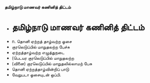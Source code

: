 **தமிழ்நாடு மாணவர் கணினித் திட்டம்**
- # தமிழ்நாடு மாணவர் கணினித் திட்டம்
- n. தொனி ஏற்றத் தாழ்வற்ற ஓசை
- குரலெடுப்பில் மாறுதலற்ற பேச்சு
- ஏற்றத்தாழ்வற்ற எழுத்துநடை
- (பெடயர குரலெடுப்பில் மாறுதலற்ற
- (வினை) குரலெடுப்பில் மாறுதலில்லாமற் பேசு
- தொனி ஏற்றத்தாழ்வின்றிப் பாடு
- வேறுபடா ஓசையுடன் ஒப்பி.


